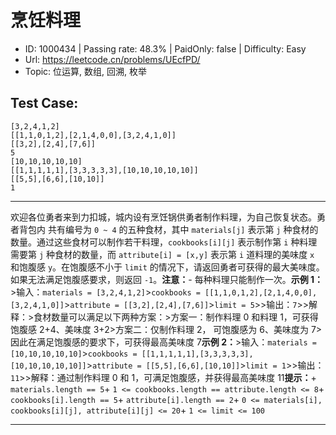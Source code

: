 # 烹饪料理                                                           

* ID: 1000434 | Passing rate: 48.3% | PaidOnly: false  | Difficulty: Easy 
* Url: https://leetcode.cn/problems/UEcfPD/ 
* Topic: 位运算, 数组, 回溯, 枚举 

## Test Case: 
```
[3,2,4,1,2]
[[1,1,0,1,2],[2,1,4,0,0],[3,2,4,1,0]]
[[3,2],[2,4],[7,6]]
5
[10,10,10,10,10]
[[1,1,1,1,1],[3,3,3,3,3],[10,10,10,10,10]]
[[5,5],[6,6],[10,10]]
1
```



---
欢迎各位勇者来到力扣城，城内设有烹饪锅供勇者制作料理，为自己恢复状态。勇者背包内
共有编号为 `0 ~ 4` 的五种食材，其中 `materials[j]` 表示第 `j`
种食材的数量。通过这些食材可以制作若干料理，`cookbooks[i][j]` 表示制作第 `i`
种料理需要第 `j` 种食材的数量，而 `attribute[i] = [x,y]` 表示第 `i`
道料理的美味度 `x` 和饱腹感 `y`。在饱腹感不小于 `limit`
的情况下，请返回勇者可获得的最大美味度。如果无法满足饱腹感要求，则返回
`-1`。**注意：**- 每种料理只能制作一次。**示例 1：**>输入：`materials =
[3,2,4,1,2]`>`cookbooks = [[1,1,0,1,2],[2,1,4,0,0],[3,2,4,1,0]]`>`attribute =
[[3,2],[2,4],[7,6]]`>`limit =
5`>>输出：`7`>>解释：>食材数量可以满足以下两种方案：>方案一：制作料理 0 和料理
1，可获得饱腹感 2+4、美味度 3+2>方案二：仅制作料理 2， 可饱腹感为 6、美味度为
7>因此在满足饱腹感的要求下，可获得最高美味度 7**示例 2：**>输入：`materials =
[10,10,10,10,10]`>`cookbooks =
[[1,1,1,1,1],[3,3,3,3,3],[10,10,10,10,10]]`>`attribute =
[[5,5],[6,6],[10,10]]`>`limit = 1`>>输出：`11`>>解释：通过制作料理 0 和
1，可满足饱腹感，并获得最高美味度 11**提示：**+ `materials.length == 5`+ `1 <=
cookbooks.length == attribute.length <= 8`+ `cookbooks[i].length == 5`+
`attribute[i].length == 2`+ `0 <= materials[i], cookbooks[i][j], attribute[i][j]
<= 20`+ `1 <= limit <= 100`

---